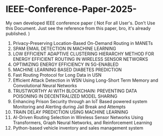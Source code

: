 # IEEE-Conference-Paper-2025-
My own developed IEEE conference paper ( Not For all User's. Don't Use this Document. Just see the reference from this paper, bro, it's already published. ) 
1. Privacy-Preserving Location-Based On-Demand Routing in MANETs
2. SPAM EMAIL DETECTION IN MACHINE LEARNING
3. LOW EFFICIENT ADAPTIVE CLUSTERING HIERARCHY METHOD FOR ENERGY EFFICIENT ROUTING IN WIRELESS SENSOR NETWORKS
4. OPTIMIZING ENERGY EFFICIENCY IN 5G-ENABLED
5. MACHINE LEARNING BASED DIABETES PREDICTION
6. Fast Routing Protocol for Long Data in USN
7. Efficient Attack Detection in WSN Using Long-Short Term Memory and Convolutional Neural Networks
8. TRUSTWORTHY AI WITH BLOCKCHAIN: PREVENTING DATA POISONING IN DECENTRALIZED MODEL SHARING
9. Enhancing Prison Security through an IoT Based powered system Monitoring and Alerting during Jail Break and Attempts
10. TRAIN DELAY PREDICTION USING MACHINE LEARNING
11. AI-Driven Routing Selection in Wireless Sensor Networks Using Transformers, Graph Neural Networks, and Reinforcement Learning
12. Python-based vehicle inventory and sales management system
